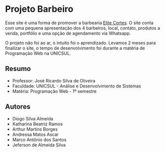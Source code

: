 
# Projeto Barbeiro 

Esse site é uma forma de promover a barbearia [Elite Cortes](https://www.instagram.com/elitecortes1/). O site conta com uma pequena apresentação dos 4 barbeiros, local, contato, produtos a venda, portfólio e uma opção de agendamento via Whatsapp.

O projeto não foi ao ar, o intuito foi o aprendizado. Levamos 2 meses para finalizar o site, o tempo de desenvolvimento foi durante a matéria de Programação Web na UNICSUL.


## Resumo
- Professor: José Ricardo Silva de Oliveira
- Faculdade: UNICSUL - Análise e Desenvolvimento de Sistemas
- Matéria: Programação Web - 1º semestre
## Autores
- Diogo Silva Almeida 
- Katharina Beatriz Ramos
- Arthur Martins Borges
- Andressa Matos Ascar
- Marco Antônio dos Santos
- Jeferson de Almeida Silva


